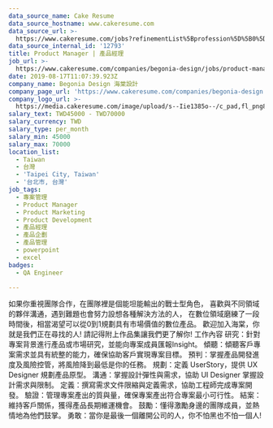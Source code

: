 ```yaml
---
data_source_name: Cake Resume
data_source_hostname: www.cakeresume.com
data_source_url: >-
  https://www.cakeresume.com/jobs?refinementList%5Bprofession%5D%5B0%5D=engineering_qa-engineer&refinementList%5Bsalary_type%5D=per_month&refinementList%5Bsalary_currency%5D=TWD&range%5Bsalary_range%5D%5Bmax%5D=600000
data_source_internal_id: '12793'
title: Product Manager | 產品經理
job_url: >-
  https://www.cakeresume.com/companies/begonia-design/jobs/product-manager-pm-ac2351
date: 2019-08-17T11:07:39.923Z
company_name: Begonia Design 海棠設計
company_page_url: 'https://www.cakeresume.com/companies/begonia-design'
company_logo_url: >-
  https://media.cakeresume.com/image/upload/s--Iie1385o--/c_pad,fl_png8,h_200,w_200/v1602818562/xgzeglmlfgdj36zowdtp.png
salary_text: TWD45000 - TWD70000
salary_currency: TWD
salary_type: per_month
salary_min: 45000
salary_max: 70000
location_list:
  - Taiwan
  - 台灣
  - 'Taipei City, Taiwan'
  - '台北市, 台灣'
job_tags:
  - 專案管理
  - Product Manager
  - Product Marketing
  - Product Development
  - 產品經理
  - 產品企劃
  - 產品管理
  - powerpoint
  - excel
badges:
  - QA Engineer

---
```


如果你重視團隊合作，在團隊裡是個能坦能輸出的戰士型角色， 喜歡與不同領域的夥伴溝通，遇到難題也會努力設想各種解決方法的人， 在數位領域磨練了一段時間後，相當渴望可以從0到1規劃具有市場價值的數位產品。 歡迎加入海棠，你就是我們正在尋找的人! 請記得附上作品集讓我們更了解你! 工作內容 研究：針對專案背景進行產品或市場研究，並能向專案成員匯報Insight。 傾聽：傾聽客戶專案需求並具有統整的能力，確保協助客戶實現專案目標。 預判：掌握產品開發進度及風險控管，將風險降到最低是你的任務。 規劃：定義 UserStory，提供 UX Designer 規劃產品原型。 溝通：掌握設計彈性與需求，協助 UI Designer 掌握設計需求與限制。 定義：撰寫需求文件限縮與定義需求，協助工程師完成專案開發。 驗證：管理專案產出的質與量，確保專案產出符合專案最小可行性。 結案：維持客戶關係，獲得產品長期維運機會。 鼓勵：懂得激勵身邊的團隊成員，並熱情地為他們鼓掌。 勇敢：當你是最後一個離開公司的人，你不怕黑也不怕一個人!